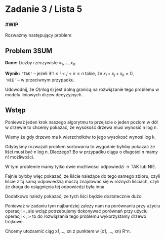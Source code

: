 # Zadanie 3 / Lista 5
### #WIP

Rozważmy następujący problem:

## Problem 3SUM

**Dane:** Liczby rzeczywiste $x_1, \dots, x_n$.

**Wynik:** `'TAK'` – jeżeli $\exists\, 1 \leq i < j < k \leq n$ takie, że $x_i + x_j + x_k = 0$,  
`'NIE'` – w przeciwnym przypadku.

Udowodnij, że $\Omega(n \log n)$ jest dolną granicą na rozwiązanie tego problemu w modelu liniowych drzew decyzyjnych.

## Wstęp

Ponieważ jeden krok naszego algorytmu to przejście o jeden poziom w dół w drzewie to chcemy pokazać, że wysokość drzewa musi wynosić n log n.

Wiemy że gdy drzewo ma k wierzchołków to jego wysokosć wynosi log k.

Gdybyśmy rozważali problem sortowania to wygodnie byłoby pokazać że liści musi być n log n. Dlaczego? Bo w przypadku ciągu o długości n mamy n! możliwości.

W tym problemie mamy tylko dwie możliwości odpowiedzi -> TAK lub NIE.

Fajnie byłoby więc pokazać, że liście należące do tego samego zbioru, czyli liście z tą samą odpowiedzią muszą znajdować się w róznych liściach, czyli że droga do osiągnięcia tej odpowiedzi była inna. 

Dodatkowo należy pokazać, że tych liści będzie dostatecznie dużo.

Ponieważ w zadaniu tym najbardziej zależy nam na porównaniu przy użyciu operacji =, ale wciąż potrzebujemy dokonywać porównań przy użyciu operacji <, > to do rozwiązania tego problemu wykorzystamy drzewo trójkowe.

Chcemy utożsamić ciąg x1,..., xn z punktem w (x1, ..., xn) R^n.